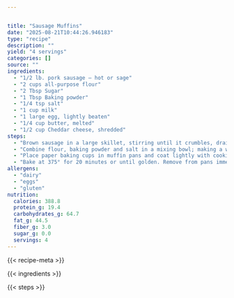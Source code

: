 ```yaml
---


title: "Sausage Muffins"
date: "2025-08-21T10:44:26.946183"
type: "recipe"
description: ""
yield: "4 servings"
categories: []
source: ""
ingredients:
  - "1/2 lb. pork sausage – hot or sage"
  - "2 cups all-purpose flour"
  - "2 Tbsp Sugar"
  - "1 Tbsp Baking powder"
  - "1/4 tsp salt"
  - "1 cup milk"
  - "1 large egg, lightly beaten"
  - "1/4 cup butter, melted"
  - "1/2 cup Cheddar cheese, shredded"
steps:
  - "Brown sausage in a large skillet, stirring until it crumbles, drain. Set sausage aside."
  - "Combine flour, baking powder and salt in a mixing bowl; making a well in center. Combine milk, egg, and butter, add to dry mixture, stirring just until moistened. Stir in sausage and cheese."
  - "Place paper baking cups in muffin pans and coat lightly with cooking spray. Spoon batter into cups, filling two-thirds full."
  - "Bake at 375° for 20 minutes or until golden. Remove from pans immediately. Yield: 1 dozen."
allergens:
  - "dairy"
  - "eggs"
  - "gluten"
nutrition:
  calories: 388.8
  protein_g: 19.4
  carbohydrates_g: 64.7
  fat_g: 44.5
  fiber_g: 3.0
  sugar_g: 0.0
  servings: 4
---
```


{{< recipe-meta >}}

{{< ingredients >}}

{{< steps >}}
